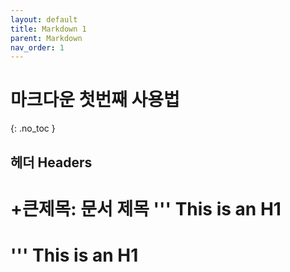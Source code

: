 ```yaml
---
layout: default
title: Markdown 1
parent: Markdown
nav_order: 1
---
```


# 마크다운 첫번째 사용법 
{: .no_toc }

## 헤더 Headers
+큰제목: 문서 제목
'''
This is an H1
=============
'''
This is an H1
=============